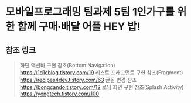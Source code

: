 # __모바일프로그래밍 팀과제 5팀 1인가구를 위한 함께 구매·배달 어플 HEY 밥!__
## 참조 링크
> 하단 액션바 구현 참조(Bottom Navigation)
https://1d1cblog.tistory.com/19
> 리스트 프래그먼트 구현 참조(Fragment)
https://recipes4dev.tistory.com/63
> 글꼴 변경 참조
https://bongcando.tistory.com/12
>로딩 화면 구현 참조(Splash Activity)
https://yongtech.tistory.com/100
